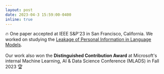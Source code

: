 ```yaml
---
layout: post
date: 2023-04-3 15:59:00-0400
inline: true
---
```


:fire: One paper accepted at IEEE S&P'23 in San Francisco, California. We worked on studying the [Leakage of Personal Information in Language Models](https://arxiv.org/abs/2302.00539). 
<br><br>
Our work also won the <b>Distinguished Contribution Award</b> at Microsoft's internal Machine Learning, AI & Data Science Conference (MLADS)  in Fall 2023 🏆 


